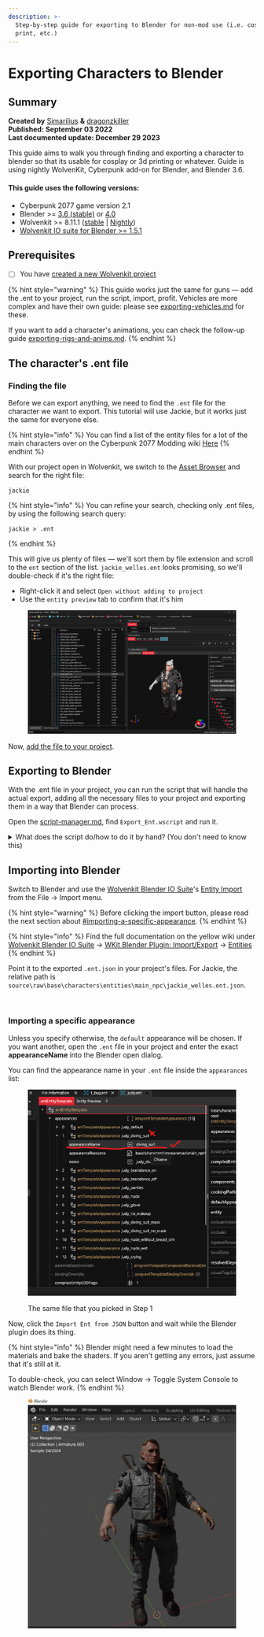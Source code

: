 ```yaml
---
description: >-
  Step-by-step guide for exporting to Blender for non-mod use (i.e. cosplay, 3d
  print, etc.)
---
```


# Exporting Characters to Blender

## Summary

**Created by** [Simarilius](https://app.gitbook.com/u/G2MqNkfgTlQ1R3G4B5s6WefLjdy2 "mention") **&** [dragonzkiller](https://app.gitbook.com/u/dpriBUirXwWYeCIhyywmqhKrMMV2 "mention")\
**Published: September 03 2022**\
**Last documented update: December 29 2023**

This guide aims to walk you through finding and exporting a character to blender so that its usable for cosplay or 3d printing or whatever. Guide is using nightly WolvenKit, Cyberpunk add-on for Blender, and Blender 3.6.

#### This guide uses the following versions:

* Cyberpunk 2077 game version 2.1&#x20;
* Blender >= [3.6 (stable)](https://www.blender.org/download/lts/3-6/) or [4.0](https://www.blender.org/download/releases/4-0/)
* Wolvenkit >= 8.11.1 ([stable](https://github.com/WolvenKit/Wolvenkit/releases) | [Nightly](https://github.com/WolvenKit/WolvenKit-nightly-releases))
* [Wolvenkit IO suite for Blender >= 1.5.1](https://github.com/WolvenKit/Cyberpunk-Blender-add-on)

## Prerequisites

* [ ] You have [created a new Wolvenkit project](../../wolvenkit-app/usage/wolvenkit-projects.md#create-a-new-wolvenkit-mod-project)

{% hint style="warning" %}
This guide works just the same for guns — add the .ent to your project, run the script, import, profit. Vehicles are more complex and have their own guide: please see [exporting-vehicles.md](../../modding-community/exporting-vehicles.md "mention") for these.

If you want to add a character's animations, you can check the follow-up guide [exporting-rigs-and-anims.md](exporting-to-blender/exporting-rigs-and-anims.md "mention").
{% endhint %}

## The character's .ent file

### Finding the file

Before we can export anything, we need to find the `.ent` file for the character we want to export. This tutorial will use Jackie, but it works just the same for everyone else.

{% hint style="info" %}
You can find a list of the entity files for a lot of the main characters over on the Cyberpunk 2077 Modding wiki [Here](https://wiki.redmodding.org/cyberpunk-2077-modding/for-mod-creators/references-lists-and-overviews/people)
{% endhint %}

With our project open in Wolvenkit, we switch to the [Asset Browser](../../wolvenkit-app/editor/asset-browser.md) and search for the right file:

```
jackie
```

{% hint style="info" %}
You can refine your search, checking only .ent files, by using the following search query:&#x20;

```
jackie > .ent
```
{% endhint %}

This will give us plenty of files — we'll sort them by file extension and scroll to the `ent` section of the list. `jackie_welles.ent` looks promising, so we'll double-check if it's the right file:&#x20;

* Right-click it and select `Open without adding to project`
* Use the `entity preview` tab to confirm that it's him

<figure><img src="../../.gitbook/assets/image (4) (2).png" alt=""><figcaption></figcaption></figure>

Now, [add the file to your project](../../wolvenkit-app/editor/asset-browser.md#adding-files-to-projects).

## Exporting to Blender

With the .ent file in your project, you can run the script that will handle the actual export, adding all the necessary files to your project and exporting them in a way that Blender can process.

Open the [script-manager.md](../../wolvenkit-app/tools/script-manager.md "mention"), find `Export_Ent.wscript` and run it.

<details>

<summary>What does the script do/how to do it by hand? (You don't need to know this)</summary>

If you open the Entity file then expand the appearances bit of the entity template, he has 15 appearances which all appear to be defined in jackie\_welles.app. For this next step you need to have the Wolvenkit resources plugin installed (View Options > plugins to install). The app should also be in the search results for jackie, simply right click it, then do find used files. Sort by type again and find the cookedapp files. Theres several which cover the different appearances, for each one you want to include in your export do the following:&#x20;

* Right click, do Find used files&#x20;
* Sort by type, find the mesh files&#x20;
* Select all and right click, add selected to project

You may need to go through the app file afterwards to check all the meshes got found, it sometimes seems to miss some.

The mesh files should now be visible in the project explorer, occasionally I find they arent showing up but closing and reopening the project makes them appear.

Open the Export Tool, and verify your meshes are listed. Double click one then the export options opens, and verify WithMaterials as the export type and LOD Filter is on. Set the texture type to png if it is not. Select Apply to all files of the same extension then confirm.&#x20;

<img src="../../.gitbook/assets/image (7) (1) (1).png" alt="" data-size="original">

Now select Export All (or Export Selected) on the menu bar and a bunch of glb and json files should be exported. After its done a files have been exported notification should pop up to notify you of the success.&#x20;

</details>

## Importing into Blender

Switch to Blender and use the [Wolvenkit Blender IO Suite](https://app.gitbook.com/s/4gzcGtLrr90pVjAWVdTc/for-mod-creators-theory/modding-tools/wolvenkit-blender-io-suite "mention")'s [Entity Import](https://app.gitbook.com/s/4gzcGtLrr90pVjAWVdTc/for-mod-creators-theory/modding-tools/wolvenkit-blender-io-suite/wkit-blender-plugin-import-export#importing-into-blender-2) from the File -> Import menu.&#x20;

{% hint style="warning" %}
Before clicking the import button, please read the next section about [#importing-a-specific-appearance](exporting-to-blender.md#importing-a-specific-appearance "mention").
{% endhint %}

{% hint style="info" %}
Find the full documentation on the yellow wiki under  [Wolvenkit Blender IO Suite](https://app.gitbook.com/s/4gzcGtLrr90pVjAWVdTc/for-mod-creators-theory/modding-tools/wolvenkit-blender-io-suite "mention") -> [WKit Blender Plugin: Import/Export](https://app.gitbook.com/s/4gzcGtLrr90pVjAWVdTc/for-mod-creators-theory/modding-tools/wolvenkit-blender-io-suite/wkit-blender-plugin-import-export "mention") ->  [Entities](https://app.gitbook.com/s/4gzcGtLrr90pVjAWVdTc/for-mod-creators-theory/modding-tools/wolvenkit-blender-io-suite/wkit-blender-plugin-import-export#entities "mention")
{% endhint %}

Point it to the exported `.ent.json` in your project's files.  For Jackie, the relative path is `source\raw\base\characters\entities\main_npc\jackie_welles.ent.json`.

<figure><img src="https://files.gitbook.com/v0/b/gitbook-x-prod.appspot.com/o/spaces%2F4gzcGtLrr90pVjAWVdTc%2Fuploads%2FlkiC2IKH8JGip9AqSc9c%2Fblender_plugin_import_entity_2.png?alt=media&#x26;token=e34fa8dc-916e-44c9-a294-94af9771e1e0" alt=""><figcaption></figcaption></figure>

### Importing a specific appearance

Unless you specify otherwise, the `default` appearance will be chosen. If you want another, open the `.ent` file in your project and enter the exact **appearanceName** into the Blender open dialog.&#x20;

You can find the appearance name in your `.ent` file inside the `appearances` list:

<figure><img src="../../.gitbook/assets/image (5) (1).png" alt=""><figcaption><p>The same file that you picked in Step 1</p></figcaption></figure>

Now, click the `Import Ent from JSON` button and wait while the Blender plugin does its thing.&#x20;

{% hint style="info" %}
Blender might need a few minutes to load the materials and bake the shaders. If you aren't getting any errors, just assume that it's still at it.&#x20;

To double-check, you can select Window -> Toggle System Console to watch Blender work.
{% endhint %}

<figure><img src="../../.gitbook/assets/image (8) (1).png" alt=""><figcaption></figcaption></figure>
